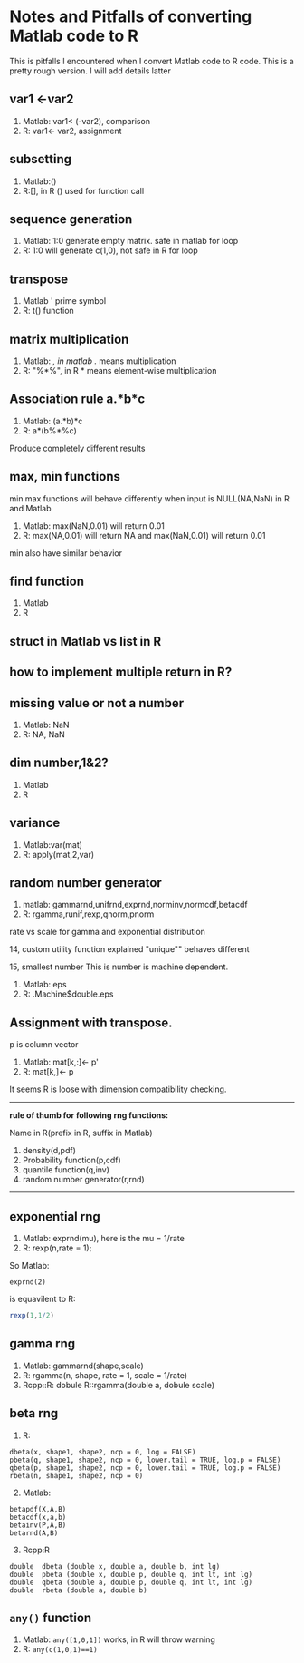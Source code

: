 # Notes and Pitfalls of converting Matlab code to R
This is pitfalls I encountered when I convert Matlab code to R code. This is a pretty rough version. I will add details latter

## var1 <-var2
1. Matlab: var1< (-var2), comparison
2. R: var1<- var2, assignment

## subsetting
1. Matlab:()
2. R:[], in R () used for function call

## sequence generation
1. Matlab: 1:0 generate empty matrix. safe in matlab for loop
2. R: 1:0 will generate  c(1,0), not safe in R for loop

## transpose
1. Matlab ' prime symbol
2. R: t() function

## matrix multiplication
1. Matlab: *, in matlab .* means multiplication
2. R: "%\*%", in R * means element-wise multiplication

## Association rule a.\*b\*c
1. Matlab: (a.\*b)*c
2. R: a\*(b%\*%c)

Produce completely different results

## max, min functions
min max functions will behave differently when input is NULL(NA,NaN) in R and Matlab

1. Matlab: max(NaN,0.01) will return 0.01
2. R: max(NA,0.01) will return NA and max(NaN,0.01) will return 0.01

min also have similar behavior

## find function
1. Matlab
2. R

## struct in Matlab vs list in R

## how to implement multiple return in R?

## missing value or not a number
1. Matlab: NaN
2. R: NA, NaN

## dim number,1&2?
1. Matlab
2. R

## variance
1. Matlab:var(mat)
2. R: apply(mat,2,var)

## random number generator
1. matlab: gammarnd,unifrnd,exprnd,norminv,normcdf,betacdf
2. R: rgamma,runif,rexp,qnorm,pnorm

rate vs scale for gamma and exponential distribution

14, custom utility function explained
"unique"" behaves different

15, smallest number
This is number is machine dependent.
1. Matlab: eps
2. R: .Machine$double.eps

## Assignment with transpose.
p is column vector
1. Matlab: mat[k,:]<- p'
2. R: mat[k,]<- p

It seems R is loose with dimension compatibility checking.


---
**rule of thumb for following rng functions:**

Name in R(prefix in R, suffix in Matlab)
1. density(d,pdf)
2. Probability function(p,cdf)
3. quantile function(q,inv)
4. random number generator(r,rnd)
---
## exponential rng
1. Matlab: exprnd(mu), here is the mu = 1/rate
2. R: rexp(n,rate = 1);

So Matlab:

 ```
 exprnd(2)

```
is equavilent to R:

```r
rexp(1,1/2)
```

## gamma rng
1. Matlab: gammarnd(shape,scale)
2. R: rgamma(n, shape, rate = 1, scale = 1/rate)
3. Rcpp::R: dobule R::rgamma(double a, dobule scale)

## beta rng


1. R:

```
dbeta(x, shape1, shape2, ncp = 0, log = FALSE)
pbeta(q, shape1, shape2, ncp = 0, lower.tail = TRUE, log.p = FALSE)
qbeta(p, shape1, shape2, ncp = 0, lower.tail = TRUE, log.p = FALSE)
rbeta(n, shape1, shape2, ncp = 0)

```
2. Matlab:

```
betapdf(X,A,B)
betacdf(x,a,b)
betainv(P,A,B)
betarnd(A,B)
```
3. Rcpp:R

```
double 	dbeta (double x, double a, double b, int lg)
double 	pbeta (double x, double p, double q, int lt, int lg)
double 	qbeta (double a, double p, double q, int lt, int lg)
double 	rbeta (double a, double b)

```

## `any()` function
1. Matlab: `any([1,0,1])` works, in R will throw warning
2. R: `any(c(1,0,1)==1)`
